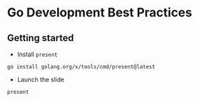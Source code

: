 # Go Development Best Practices

## Getting started

- Install `present`

```shell
go install golang.org/x/tools/cmd/present@latest
```

- Launch the slide

```shell
present
```
